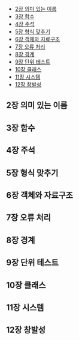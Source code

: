 

<!-- TOC -->

- [2장 의미 있는 이름](#2장-의미-있는-이름)
- [3장 함수](#3장-함수)
- [4장 주석](#4장-주석)
- [5장 형식 맞추기](#5장-형식-맞추기)
- [6장 객체와 자료구조](#6장-객체와-자료구조)
- [7장 오류 처리](#7장-오류-처리)
- [8장 경계](#8장-경계)
- [9장 단위 테스트](#9장-단위-테스트)
- [10장 클래스](#10장-클래스)
- [11장 시스템](#11장-시스템)
- [12장 창발성](#12장-창발성)

<!-- /TOC -->
## 2장 의미 있는 이름

## 3장 함수

## 4장 주석

## 5장 형식 맞추기

## 6장 객체와 자료구조

## 7장 오류 처리

## 8장 경계

## 9장 단위 테스트

## 10장 클래스

## 11장 시스템

## 12장 창발성
